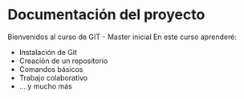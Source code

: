 # Documentación del proyecto

Bienvenidos al curso de GIT - Master inicial
En este curso aprenderé:

- Instalación de Git
- Creación de un repositorio
- Comandos básicos
- Trabajo colaborativo
- ... y mucho más

